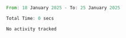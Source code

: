 <!--START_SECTION:waka-->

```rust
From: 18 January 2025 - To: 25 January 2025

Total Time: 0 secs

No activity tracked
```

<!--END_SECTION:waka-->
